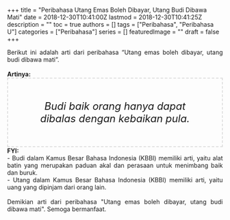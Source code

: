 +++
title = "Peribahasa Utang Emas Boleh Dibayar, Utang Budi Dibawa Mati"
date = 2018-12-30T10:41:00Z
lastmod = 2018-12-30T10:41:25Z
description = ""
toc = true
authors = []
tags = ["Peribahasa", "Peribahasa U"]
categories = ["Peribahasa"]
series = []
featuredImage = ""
draft = false
+++

<div dir="ltr" style="text-align: left;" trbidi="on"><div style="text-align: justify;">Berikut ini adalah arti dari peribahasa “Utang emas boleh dibayar, utang budi dibawa mati”.</div><br /><div style="text-align: justify;"><b>Artinya:</b></div><div style="border: 2px dashed #ddd; font-size: 24px; height: auto; margin: 0 auto; padding: 50px; text-align: center; width: auto;"><i>Budi baik orang hanya dapat dibalas dengan kebaikan pula.</i></div><div style="text-align: justify;"><b>FYI:</b><br />- Budi dalam Kamus Besar Bahasa Indonesia (KBBI) memiliki arti, yaitu alat batin yang merupakan paduan akal dan perasaan untuk menimbang baik dan buruk.<br />- Utang dalam Kamus Besar Bahasa Indonesia (KBBI) memiliki arti, yaitu uang yang dipinjam dari orang lain.</div><div style="text-align: justify;"><br /></div><div style="text-align: justify;">Demikian arti dari peribahasa "Utang emas boleh dibayar, utang budi dibawa mati". Semoga bermanfaat. </div></div>
